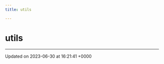 ```yaml
---
title: utils

---
```


# utils








-------------------------------

Updated on 2023-06-30 at 16:21:41 +0000
